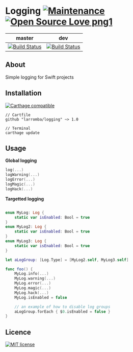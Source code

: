 # Logging [![Maintenance](https://img.shields.io/badge/Maintained%3F-yes-green.svg)](https://img.shields.io) [![Open Source Love png1](https://badges.frapsoft.com/os/v1/open-source.png?v=103)](https://github.com/ellerbrock/open-source-badges/)

| master  | dev |
| ------------- | ------------- |
| [![Build Status](https://travis-ci.com/larromba/Logging.svg?branch=master)](https://travis-ci.com/larromba/logging) | [![Build Status](https://travis-ci.com/larromba/Logging.svg?branch=dev)](https://travis-ci.com/larromba/logging) |

## About
Simple logging for Swift projects

## Installation

[![Carthage compatible](https://img.shields.io/badge/Carthage-compatible-4BC51D.svg?style=flat)](https://github.com/Carthage/Carthage)

```
// Cartfile
github "larromba/logging" ~> 1.0
```

```
// Terminal
carthage update
```

## Usage

**Global logging**
```swift
log(...)
logWarning(...)
logError(...)
logMagic(...)
logHack(...)
```

**Targetted logging**
```swift

enum MyLog: Log {
    static var isEnabled: Bool = true
}
enum MyLog2: Log {
    static var isEnabled: Bool = true
}
enum MyLog3: Log {
    static var isEnabled: Bool = true
}

let aLogGroup: [Log.Type] = [MyLog2.self, MyLog3.self]

func foo() {
    MyLog.info(...)
    MyLog.warning(...)
    MyLog.error(...)
    MyLog.magic(...)
    MyLog.hack(...)
    MyLog.isEnabled = false

    // an example of how to disable log groups
    aLogGroup.forEach { $0.isEnabled = false }
}
```

## Licence
[![MIT license](https://img.shields.io/badge/License-MIT-blue.svg)](https://lbesson.mit-license.org/)
